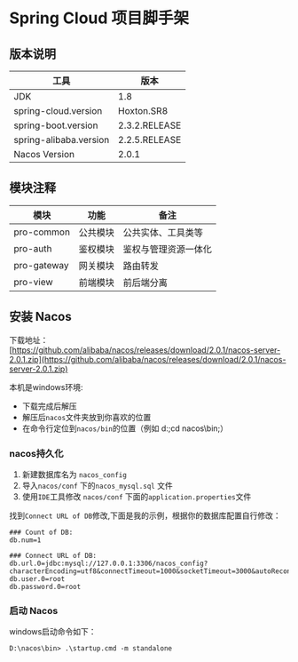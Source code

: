 # Spring Cloud 项目脚手架

## 版本说明

| 工具 | 版本 |
| ---- | ---- |
| JDK| 1.8 |
| spring-cloud.version | Hoxton.SR8 |
| spring-boot.version | 2.3.2.RELEASE |
| spring-alibaba.version | 2.2.5.RELEASE |
| Nacos Version | 2.0.1 |

## 模块注释  

| 模块 | 功能 |备注 |
| ---- | ---- |---- |
| pro-common  | 公共模块 |公共实体、工具类等|
| pro-auth  | 鉴权模块 |鉴权与管理资源一体化|
| pro-gateway  | 网关模块 |路由转发|
| pro-view  | 前端模块 |前后端分离|


## 安装 Nacos 

下载地址：  
[https://github.com/alibaba/nacos/releases/download/2.0.1/nacos-server-2.0.1.zip](https://github.com/alibaba/nacos/releases/download/2.0.1/nacos-server-2.0.1.zip)

本机是windows环境:  
- 下载完成后解压 
- 解压后`nacos`文件夹放到你喜欢的位置  
- 在命令行定位到`nacos/bin`的位置（例如 d:;cd nacos\bin;）

### nacos持久化  

1. 新建数据库名为 `nacos_config`  
2. 导入`nacos/conf` 下的`nacos_mysql.sql` 文件  
3. 使用`IDE`工具修改 `nacos/conf` 下面的`application.properties`文件  

找到`Connect URL of DB`修改,下面是我的示例，根据你的数据库配置自行修改：  

```properties
### Count of DB:
db.num=1

### Connect URL of DB:
db.url.0=jdbc:mysql://127.0.0.1:3306/nacos_config?characterEncoding=utf8&connectTimeout=1000&socketTimeout=3000&autoReconnect=true&useUnicode=true&useSSL=false&serverTimezone=UTC
db.user.0=root
db.password.0=root
```
### 启动 Nacos  

windows启动命令如下：  
```shell
D:\nacos\bin> .\startup.cmd -m standalone
```
